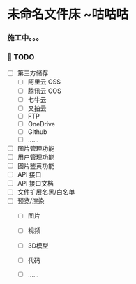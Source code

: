 # 未命名文件床 ~咕咕咕
### 施工中。。。
### 📌 TODO
* [ ] 第三方储存
    * [ ] 阿里云 OSS
    * [ ] 腾讯云 COS
    * [ ] 七牛云
    * [ ] 又拍云
    * [ ] FTP
    * [ ] OneDrive
    * [ ] Github
    * [ ] ......
* [ ] 图片管理功能
* [ ] 用户管理功能
* [ ] 图片鉴黄功能
* [ ] API 接口
* [ ] API 接口文档
* [ ] 文件扩展名黑/白名单
* [ ] 预览/渲染
    * [ ] 图片
    * [ ] 视频
    * [ ] 3D模型
    * [ ] 代码
    * [ ] ......

